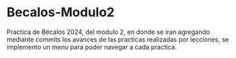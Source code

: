 # Becalos-Modulo2

Practica de Bécalos 2024, del modulo 2, en donde se iran agregando mediante commits los avances de las practicas realizadas por lecciones, se implemento un menu para poder navegar a cada practica.
